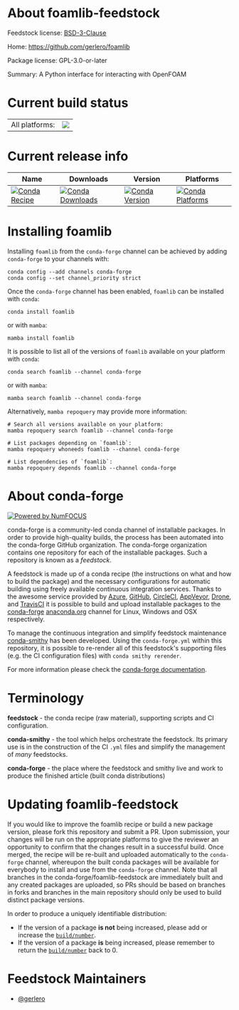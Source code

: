 About foamlib-feedstock
=======================

Feedstock license: [BSD-3-Clause](https://github.com/conda-forge/foamlib-feedstock/blob/main/LICENSE.txt)

Home: https://github.com/gerlero/foamlib

Package license: GPL-3.0-or-later

Summary: A Python interface for interacting with OpenFOAM

Current build status
====================


<table><tr><td>All platforms:</td>
    <td>
      <a href="https://dev.azure.com/conda-forge/feedstock-builds/_build/latest?definitionId=23675&branchName=main">
        <img src="https://dev.azure.com/conda-forge/feedstock-builds/_apis/build/status/foamlib-feedstock?branchName=main">
      </a>
    </td>
  </tr>
</table>

Current release info
====================

| Name | Downloads | Version | Platforms |
| --- | --- | --- | --- |
| [![Conda Recipe](https://img.shields.io/badge/recipe-foamlib-green.svg)](https://anaconda.org/conda-forge/foamlib) | [![Conda Downloads](https://img.shields.io/conda/dn/conda-forge/foamlib.svg)](https://anaconda.org/conda-forge/foamlib) | [![Conda Version](https://img.shields.io/conda/vn/conda-forge/foamlib.svg)](https://anaconda.org/conda-forge/foamlib) | [![Conda Platforms](https://img.shields.io/conda/pn/conda-forge/foamlib.svg)](https://anaconda.org/conda-forge/foamlib) |

Installing foamlib
==================

Installing `foamlib` from the `conda-forge` channel can be achieved by adding `conda-forge` to your channels with:

```
conda config --add channels conda-forge
conda config --set channel_priority strict
```

Once the `conda-forge` channel has been enabled, `foamlib` can be installed with `conda`:

```
conda install foamlib
```

or with `mamba`:

```
mamba install foamlib
```

It is possible to list all of the versions of `foamlib` available on your platform with `conda`:

```
conda search foamlib --channel conda-forge
```

or with `mamba`:

```
mamba search foamlib --channel conda-forge
```

Alternatively, `mamba repoquery` may provide more information:

```
# Search all versions available on your platform:
mamba repoquery search foamlib --channel conda-forge

# List packages depending on `foamlib`:
mamba repoquery whoneeds foamlib --channel conda-forge

# List dependencies of `foamlib`:
mamba repoquery depends foamlib --channel conda-forge
```


About conda-forge
=================

[![Powered by
NumFOCUS](https://img.shields.io/badge/powered%20by-NumFOCUS-orange.svg?style=flat&colorA=E1523D&colorB=007D8A)](https://numfocus.org)

conda-forge is a community-led conda channel of installable packages.
In order to provide high-quality builds, the process has been automated into the
conda-forge GitHub organization. The conda-forge organization contains one repository
for each of the installable packages. Such a repository is known as a *feedstock*.

A feedstock is made up of a conda recipe (the instructions on what and how to build
the package) and the necessary configurations for automatic building using freely
available continuous integration services. Thanks to the awesome service provided by
[Azure](https://azure.microsoft.com/en-us/services/devops/), [GitHub](https://github.com/),
[CircleCI](https://circleci.com/), [AppVeyor](https://www.appveyor.com/),
[Drone](https://cloud.drone.io/welcome), and [TravisCI](https://travis-ci.com/)
it is possible to build and upload installable packages to the
[conda-forge](https://anaconda.org/conda-forge) [anaconda.org](https://anaconda.org/)
channel for Linux, Windows and OSX respectively.

To manage the continuous integration and simplify feedstock maintenance
[conda-smithy](https://github.com/conda-forge/conda-smithy) has been developed.
Using the ``conda-forge.yml`` within this repository, it is possible to re-render all of
this feedstock's supporting files (e.g. the CI configuration files) with ``conda smithy rerender``.

For more information please check the [conda-forge documentation](https://conda-forge.org/docs/).

Terminology
===========

**feedstock** - the conda recipe (raw material), supporting scripts and CI configuration.

**conda-smithy** - the tool which helps orchestrate the feedstock.
                   Its primary use is in the construction of the CI ``.yml`` files
                   and simplify the management of *many* feedstocks.

**conda-forge** - the place where the feedstock and smithy live and work to
                  produce the finished article (built conda distributions)


Updating foamlib-feedstock
==========================

If you would like to improve the foamlib recipe or build a new
package version, please fork this repository and submit a PR. Upon submission,
your changes will be run on the appropriate platforms to give the reviewer an
opportunity to confirm that the changes result in a successful build. Once
merged, the recipe will be re-built and uploaded automatically to the
`conda-forge` channel, whereupon the built conda packages will be available for
everybody to install and use from the `conda-forge` channel.
Note that all branches in the conda-forge/foamlib-feedstock are
immediately built and any created packages are uploaded, so PRs should be based
on branches in forks and branches in the main repository should only be used to
build distinct package versions.

In order to produce a uniquely identifiable distribution:
 * If the version of a package **is not** being increased, please add or increase
   the [``build/number``](https://docs.conda.io/projects/conda-build/en/latest/resources/define-metadata.html#build-number-and-string).
 * If the version of a package **is** being increased, please remember to return
   the [``build/number``](https://docs.conda.io/projects/conda-build/en/latest/resources/define-metadata.html#build-number-and-string)
   back to 0.

Feedstock Maintainers
=====================

* [@gerlero](https://github.com/gerlero/)

